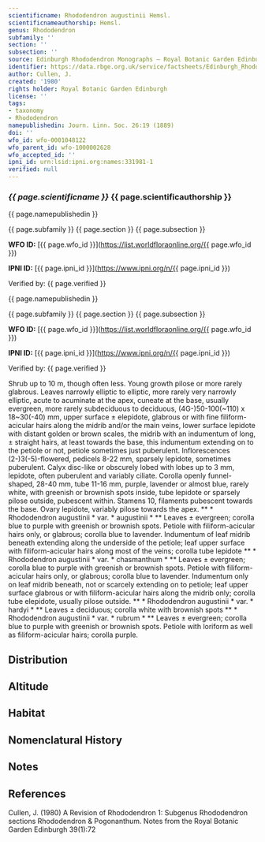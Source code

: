 ```yaml
---
scientificname: Rhododendron augustinii Hemsl.
scientificnameauthorship: Hemsl.
genus: Rhododendron
subfamily: ''
section: ''
subsection: ''
source: Edinburgh Rhododendron Monographs – Royal Botanic Garden Edinburgh
identifier: https://data.rbge.org.uk/service/factsheets/Edinburgh_Rhododendron_Monographs.xhtml
author: Cullen, J.
created: '1980'
rights holder: Royal Botanic Garden Edinburgh
license: ''
tags:
- taxonomy
- Rhododendron
namepublishedin: Journ. Linn. Soc. 26:19 (1889)
doi: ''
wfo_id: wfo-0001048122
wfo_parent_id: wfo-1000002628
wfo_accepted_id: ''
ipni_id: urn:lsid:ipni.org:names:331981-1
verified: null
---
```

### _{{ page.scientificname }}_ {{ page.scientificauthorship }}
 {{ page.namepublishedin }}

{{ page.subfamily }} {{ page.section }} {{ page.subsection }}

**WFO ID:** [{{ page.wfo_id }}](https://list.worldfloraonline.org/{{ page.wfo_id }})

**IPNI ID:** [{{ page.ipni_id }}](https://www.ipni.org/n/{{ page.ipni_id }})

Verified by: {{ page.verified }}

 {{ page.namepublishedin }}

{{ page.subfamily }} {{ page.section }} {{ page.subsection }}

**WFO ID:** [{{ page.wfo_id }}](https://list.worldfloraonline.org/{{ page.wfo_id }})

**IPNI ID:** [{{ page.ipni_id }}](https://www.ipni.org/n/{{ page.ipni_id }})

Verified by: {{ page.verified }}



Shrub up to 10 m, though often less. Young growth pilose or more rarely glabrous. Leaves narrowly elliptic to elliptic, more rarely very narrowly elliptic, acute to acuminate at the apex, cuneate at the base, usually evergreen, more rarely subdeciduous to deciduous, (4G-)50-100(~110) x 18~30(-40) mm, upper surface ± elepidote, glabrous or with fine filiform-acicular hairs along the midrib and/or the main veins, lower surface lepidote with distant golden or brown scales, the midrib with an indumentum of long, ± straight hairs, at least towards the base, this indumentum extending on to the petiole or not, petiole sometimes just puberulent. Inflorescences (2-)3(-5)-flowered, pedicels 8-22 mm, sparsely lepidote, sometimes puberulent. Calyx disc-like or obscurely lobed with lobes up to 3 mm, lepidote, often puberulent and variably ciliate. Corolla openly funnel-shaped, 28-40 mm, tube 11-16 mm, purple, lavender or almost blue, rarely white, with greenish or brownish spots inside, tube lepidote or sparsely pilose outside, pubescent within. Stamens 10, filaments pubescent towards the base. Ovary lepidote, variably pilose towards the apex. ** * Rhododendron augustinii * var. * augustinii * ** Leaves ± evergreen; corolla blue to purple with greenish or brownish spots. Petiole with filiform-acicular hairs only, or glabrous; corolla blue to lavender. Indumentum of leaf midrib beneath extending along the underside of the petiole; leaf upper surface with filiform-acicular hairs along most of the veins; corolla tube lepidote ** * Rhododendron augustinii * var. * chasmanthum * ** Leaves ± evergreen; corolla blue to purple with greenish or brownish spots. Petiole with filiform-acicular hairs only, or glabrous; corolla blue to lavender. Indumentum only on leaf midrib beneath, not or scarcely extending on to petiole; leaf upper surface glabrous or with filiform-acicular hairs along the midrib only; corolla tube elepidote, usually pilose outside. ** * Rhododendron augustinii * var. * hardyi * ** Leaves ± deciduous; corolla white with brownish spots ** * Rhododendron augustinii * var. * rubrum * ** Leaves ± evergreen; corolla blue to purple with greenish or brownish spots. Petiole with loriform as well as filiform-acicular hairs; corolla purple.

## Distribution


## Altitude


## Habitat


## Nomenclatural History

                       
## Notes


## References

Cullen, J. (1980) A Revision of Rhododendron 1: Subgenus Rhododendron sections Rhododendron & Pogonanthum. Notes from the Royal Botanic Garden Edinburgh 39(1):72
